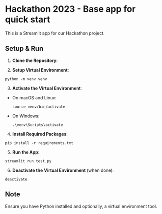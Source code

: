# Hackathon 2023 - Base app for quick start

This is a Streamlit app for our Hackathon project.

## Setup & Run

1. **Clone the Repository**:

2. **Setup Virtual Environment**:
```
python -m venv venv
```


3. **Activate the Virtual Environment**:
- On macOS and Linux:
  ```
  source venv/bin/activate
  ```
- On Windows:
  ```
  .\venv\Scripts\activate
  ```

4. **Install Required Packages**:
```
pip install -r requirements.txt
```

5. **Run the App**:
```
streamlit run test.py
```


6. **Deactivate the Virtual Environment** (when done):
```
deactivate
```



## Note
Ensure you have Python installed and optionally, a virtual environment tool.
